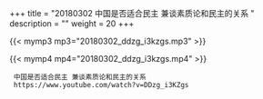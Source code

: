 +++
title = "20180302  中国是否适合民主 兼谈素质论和民主的关系 "
description = ""
weight = 20
+++

{{< mymp3 mp3="20180302_ddzg_i3kzgs.mp3" >}}

{{< mymp4 mp4="20180302_ddzg_i3kzgs.mp4" >}}

     
     中国是否适合民主 兼谈素质论和民主的关系 
     https://www.youtube.com/watch?v=DDzg_i3KZgs 
